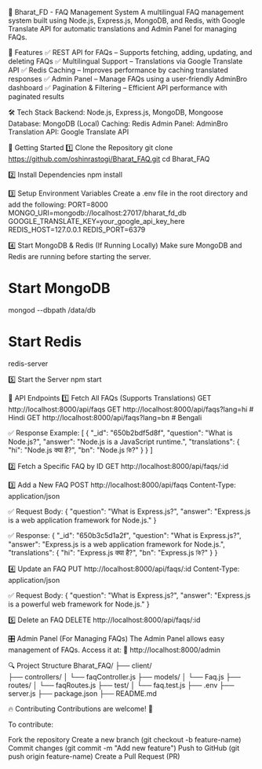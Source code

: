 🚀 Bharat_FD - FAQ Management System
A multilingual FAQ management system built using Node.js, Express.js, MongoDB, and Redis, with Google Translate API for automatic translations and Admin Panel for managing FAQs.

🌟 Features
✅ REST API for FAQs – Supports fetching, adding, updating, and deleting FAQs
✅ Multilingual Support – Translations via Google Translate API
✅ Redis Caching – Improves performance by caching translated responses
✅ Admin Panel – Manage FAQs using a user-friendly AdminBro dashboard
✅ Pagination & Filtering – Efficient API performance with paginated results

🛠️ Tech Stack
Backend: Node.js, Express.js, MongoDB, Mongoose
Database: MongoDB (Local)
Caching: Redis
Admin Panel: AdminBro
Translation API: Google Translate API

🚀 Getting Started
1️⃣ Clone the Repository
git clone https://github.com/oshinrastogi/Bharat_FAQ.git
cd Bharat_FAQ

2️⃣ Install Dependencies
npm install

3️⃣ Setup Environment Variables
Create a .env file in the root directory and add the following:
PORT=8000
MONGO_URI=mongodb://localhost:27017/bharat_fd_db
GOOGLE_TRANSLATE_KEY=your_google_api_key_here
REDIS_HOST=127.0.0.1
REDIS_PORT=6379

4️⃣ Start MongoDB & Redis (If Running Locally)
Make sure MongoDB and Redis are running before starting the server.
# Start MongoDB
mongod --dbpath /data/db

# Start Redis
redis-server

5️⃣ Start the Server
npm start

📌 API Endpoints
1️⃣ Fetch All FAQs (Supports Translations)
GET http://localhost:8000/api/faqs
GET http://localhost:8000/api/faqs?lang=hi  # Hindi
GET http://localhost:8000/api/faqs?lang=bn  # Bengali

✅ Response Example:
[
      {
        "_id": "650b2bdf5d8f",
        "question": "What is Node.js?",
        "answer": "Node.js is a JavaScript runtime.",
        "translations": {
            "hi": "Node.js क्या है?",
            "bn": "Node.js কি?"
        }
    }
]

2️⃣ Fetch a Specific FAQ by ID
GET http://localhost:8000/api/faqs/:id

3️⃣ Add a New FAQ
POST http://localhost:8000/api/faqs
Content-Type: application/json

✅ Request Body:
{
    "question": "What is Express.js?",
    "answer": "Express.js is a web application framework for Node.js."
}

✅ Response:
{
    "_id": "650b3c5d1a2f",
    "question": "What is Express.js?",
    "answer": "Express.js is a web application framework for Node.js.",
    "translations": {
        "hi": "Express.js क्या है?",
        "bn": "Express.js কি?"
    }
}

4️⃣ Update an FAQ
PUT http://localhost:8000/api/faqs/:id
Content-Type: application/json

✅ Request Body:
{
    "question": "What is Express.js?",
    "answer": "Express.js is a powerful web framework for Node.js."
}

5️⃣ Delete an FAQ
DELETE http://localhost:8000/api/faqs/:id

🎛️ Admin Panel (For Managing FAQs)
The Admin Panel allows easy management of FAQs.
Access it at:
🔗 http://localhost:8000/admin

🔍 Project Structure
Bharat_FAQ/
├── client/                 
├── controllers/
│   └── faqController.js
├── models/
│   └── Faq.js
├── routes/
│   └── faqRoutes.js
├── test/
│   └── faq.test.js
├── .env
├── server.js
├── package.json
├── README.md

🔥 Contributing
Contributions are welcome! 🎉

To contribute:

Fork the repository
Create a new branch (git checkout -b feature-name)
Commit changes (git commit -m "Add new feature")
Push to GitHub (git push origin feature-name)
Create a Pull Request (PR)
